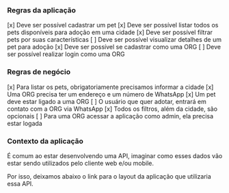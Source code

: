 ### Regras da aplicação

[x] Deve ser possível cadastrar um pet
[x] Deve ser possível listar todos os pets disponíveis para adoção em uma cidade
[x] Deve ser possível filtrar pets por suas características
[ ] Deve ser possível visualizar detalhes de um pet para adoção
[x] Deve ser possível se cadastrar como uma ORG
[ ] Deve ser possível realizar login como uma ORG

### Regras de negócio

[x] Para listar os pets, obrigatoriamente precisamos informar a cidade
[x] Uma ORG precisa ter um endereço e um número de WhatsApp
[x] Um pet deve estar ligado a uma ORG
[ ] O usuário que quer adotar, entrará em contato com a ORG via WhatsApp
[x] Todos os filtros, além da cidade, são opcionais
[ ] Para uma ORG acessar a aplicação como admin, ela precisa estar logada

### Contexto da aplicação

É comum ao estar desenvolvendo uma API, imaginar como esses dados vão estar sendo utilizados pelo cliente web e/ou mobile.

Por isso, deixamos abaixo o link para o layout da aplicação que utilizaria essa API.
